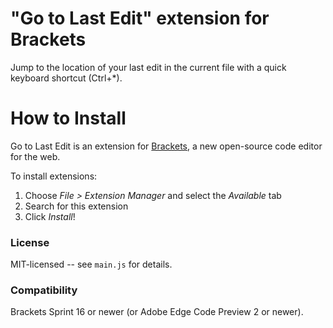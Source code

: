 "Go to Last Edit" extension for Brackets
========================================
Jump to the location of your last edit in the current file with a quick keyboard shortcut (Ctrl+*).


How to Install
==============
Go to Last Edit is an extension for [Brackets](https://github.com/adobe/brackets/), a new open-source code editor for the web.

To install extensions:

1. Choose _File > Extension Manager_ and select the _Available_ tab
2. Search for this extension
3. Click _Install_!


### License
MIT-licensed -- see `main.js` for details.

### Compatibility
Brackets Sprint 16 or newer (or Adobe Edge Code Preview 2 or newer).